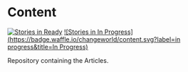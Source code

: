 # Content
[![Stories in Ready](https://badge.waffle.io/changeworld/content.svg?label=ready&title=Ready)](http://waffle.io/changeworld/content)
[![Stories in In Progress](https://badge.waffle.io/changeworld/content.svg?label=in progress&title=In Progress)](http://waffle.io/changeworld/content)

Repository containing the Articles.
